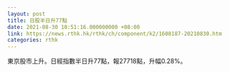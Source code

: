 ```yaml
---
layout: post
title: 日股半日升77點
date: 2021-08-30 10:51:16.000000000 +08:00
link: https://news.rthk.hk/rthk/ch/component/k2/1608187-20210830.htm
categories: rthk
---
```


東京股市上升。日經指數半日升77點，報27718點，升幅0.28%。

